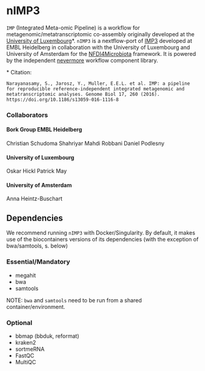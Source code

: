 nIMP3
=====

`IMP` (Integrated Meta-omic Pipeline) is a workflow for metagenomic/metatranscriptomic co-assembly originally developed at the [University of Luxembourg](https://git-r3lab.uni.lu/IMP/IMP)*. `nIMP3` is a nextflow-port of [IMP3](https://git-r3lab.uni.lu/IMP/imp3) developed at EMBL Heidelberg in collaboration with the University of Luxembourg and University of Amsterdam for the [NFDI4Microbiota](https://nfdi4microbiota.de/) framework. It is powered by the independent [nevermore](https://github.com/cschu/nevermore) workflow component library.

\* Citation:

```
Narayanasamy, S., Jarosz, Y., Muller, E.E.L. et al. IMP: a pipeline for reproducible reference-independent integrated metagenomic and metatranscriptomic analyses. Genome Biol 17, 260 (2016). https://doi.org/10.1186/s13059-016-1116-8
```

### Collaborators

#### Bork Group EMBL Heidelberg
Christian Schudoma
Shahriyar Mahdi Robbani
Daniel Podlesny

#### University of Luxembourg
Oskar Hickl
Patrick May

#### University of Amsterdam
Anna Heintz-Buschart


Dependencies
------------

We recommend running `nIMP3` with Docker/Singularity. By default, it makes use of the biocontainers versions of its dependencies (with the exception of bwa/samtools, s. below)

### Essential/Mandatory

* megahit
* bwa
* samtools

NOTE: `bwa` and `samtools` need to be run from a shared container/environment.

### Optional

* bbmap (bbduk, reformat)
* kraken2
* sortmeRNA
* FastQC
* MultiQC




